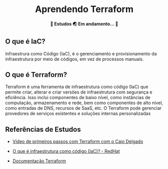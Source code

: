 <h1 align="center">Aprendendo Terraform</h1>

<h4 align="center"> 
	📖  Estudos 🌏 Em andamento...  📖
</h4>

## O que é IaC?
Infraestrura como Código (IaC), é o gerenciamento e provisionamento da infraestrutura por meio de códigos, em vez de processos manuais.

## O que é Terraform?
Terraform é uma ferramenta de infraestrutura como código (IaC) que permite criar, alterar e criar versões de infraestrutura com segurança e eficiência. Isso inclui componentes de baixo nível, como instâncias de computação, armazenamento e rede, bem como componentes de alto nível, como entradas de DNS, recursos de SaaS, etc. O Terraform pode gerenciar provedores de serviços existentes e soluções internas personalizadas

## Referências de Estudos
* [Vídeo de primeiros passos com Terraform com o Caio Delgado](https://www.youtube.com/watch?v=bYvdJKTwx_I&ab_channel=CaioDelgado)

* [O que é infraestrutura como código (IaC)? - RedHat](https://www.redhat.com/pt-br/topics/automation/what-is-infrastructure-as-code-iac)

* [Documentação Terraform](https://www.terraform.io/docs/index.html)
